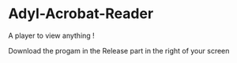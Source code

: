# Adyl-Acrobat-Reader
A player to view anything !

Download the progam in the Release part in the right of your screen
